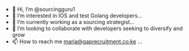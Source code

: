 - 👋 Hi, I’m @sourcingguru1
- 👀 I’m interested in IOS and test Golang developers...
- 🌱 I’m currently working as a sourcing strategist...
- 💞️ I’m looking to collaborate with developers seeking to diversify and grow 
- 📫 How to reach me maria@gaprecruitment.co.ke ...

<!---
sourcingguru1/sourcingguru1 is a ✨ special ✨ repository because its `README.md` (this file) appears on your GitHub profile.
You can click the Preview link to take a look at your changes.
--->
